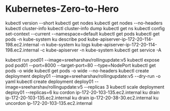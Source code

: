 # Kubernetes-Zero-to-Hero


kubectl version --short
kubectl get nodes
kubectl get nodes --no-headers
kubectl cluster-info
kubectl cluster-info dump
kubectl get ns
kubectl config set-context --current --namespace=default
kubectl get pods
kubectl get pods -n kube-system
ku describe pod kube-apiserver-ip-172-20-114-198.ec2.internal -n kube-system
ku logs kube-apiserver-ip-172-20-114-198.ec2.internal -c  kube-apiserver -n kube-system
kubectl get service -A

kubectl run pod01 --image=sreeharshav/rollingupdate:v5
kubectl expose pod pod01 --port=8000 --target-port=80 --type=NodePort
kubectl get pods -o wide
kubectl get pods -o wide --no-headers
kubectl create deployment deploy01 --image=sreeharshav/rollingupdate:v5 --dry-run -o yaml
kubectl create deployment deploy01 --image=sreeharshav/rollingupdate:v5 --replicas 3
kubectl scale deployment deploy01 --replicas=6
ku cordon ip-172-20-103-135.ec2.internal
ku drain ip-172-20-103-135.ec2.internal
ku drain  ip-172-20-38-30.ec2.internal
ku uncordon ip-172-20-103-135.ec2.internal

